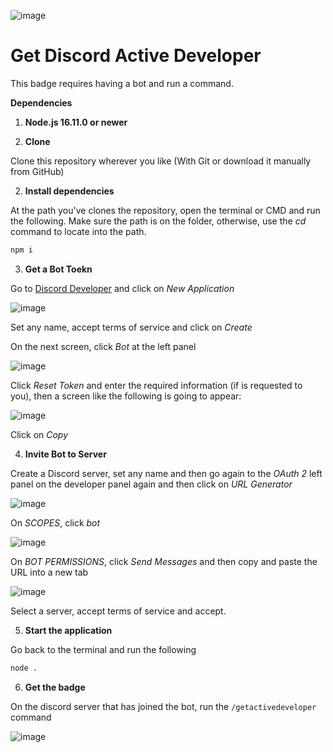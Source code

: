 ![image](https://github.com/rodri-r-z/getActiveDeveloper/assets/141367232/d83c0086-fc53-440d-93dc-fb745f83368f)

# Get Discord Active Developer

This badge requires having a bot and run a command.

**Dependencies**

1. **Node.js 16.11.0 or newer**

1. **Clone**

  Clone this repository wherever you like (With Git or download it manually from GitHub)

2. **Install dependencies**

At the path you've clones the repository, open the terminal or CMD and run the following. Make sure the path is on the folder, otherwise, use the _cd_ command to locate into the path.

```bash
npm i
```

3. **Get a Bot Toekn**

Go to [Discord Developer](https://discord.com/developers/applications) and click on _New Application_

![image](https://github.com/rodri-r-z/getActiveDeveloper/assets/141367232/03ca6b17-3df3-4be1-b7b5-98488b32a048)

Set any name, accept terms of service and click on _Create_

On the next screen, click _Bot_ at the left panel

![image](https://github.com/rodri-r-z/getActiveDeveloper/assets/141367232/4fc5634c-2236-4798-a49a-f0ce46e65dbe)

Click _Reset Token_ and enter the required information (if is requested to you), then a screen like the following is going to appear:

![image](https://github.com/rodri-r-z/getActiveDeveloper/assets/141367232/29f67720-7f4d-44df-8b9b-65c2eafe6e92)

Click on _Copy_

4. **Invite Bot to Server**

Create a Discord server, set any name and then go again to the _OAuth 2_ left panel on the developer panel again and then click on _URL Generator_

![image](https://github.com/rodri-r-z/getActiveDeveloper/assets/141367232/fda1e8ab-c6ff-44e5-adaf-c32abfb401e9)

On _SCOPES_, click _bot_

![image](https://github.com/rodri-r-z/getActiveDeveloper/assets/141367232/788f2867-afa3-42e6-beb7-d8a528d2ba99)

On _BOT PERMISSIONS_, click _Send Messages_ and then copy and paste the URL into a new tab

![image](https://github.com/rodri-r-z/getActiveDeveloper/assets/141367232/2a12508c-a53c-414c-bbb2-9c70d85d1e9e)

Select a server, accept terms of service and accept.

5. **Start the application**

Go back to the terminal and run the following

```bash
node .
```
6. **Get the badge**

On the discord server that has joined the bot, run the `/getactivedeveloper` command

![image](https://github.com/rodri-r-z/getActiveDeveloper/assets/141367232/77867933-65e6-4941-a3fc-cdee7352d8a1)

